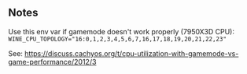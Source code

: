 ## Notes
Use this env var if gamemode doesn't work properly (7950X3D CPU): `WINE_CPU_TOPOLOGY="16:0,1,2,3,4,5,6,7,16,17,18,19,20,21,22,23"`

See: https://discuss.cachyos.org/t/cpu-utilization-with-gamemode-vs-game-performance/2012/3